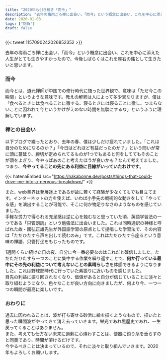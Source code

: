 ```yaml
---
title: "2020年も引き続き「而今」"
description: "去年の梅雨ごろ禅に出会い、「而今」という概念に出会い、これを中心に添えた人生がとても生きやすかったので、今後しばらくはこれを座右の銘として生きたいと思います"
date: 2020-01-03
tags: ["抱負"]
draft: false
---
```


{{< tweet 1157090242026852352 >}}

去年の梅雨ごろ禅に出会い、「而今」という概念に出会い、これを中心に添えた人生がとても生きやすかったので、今後しばらくはこれを座右の銘として生きたいと思います。

### 而今

而今とは、道元禅師が中国での修行時代に悟った世界観で、意味は「ただ今この瞬間」というような意味です。教えの解釈は人によって多少異なりますが、僕は「食べるときには食べることに徹する、寝るときには寝ることに徹し、つまらないことに囚われて今というかけがえのない時間を無駄にするな」というふうに理解しています。



### 禅との出会い

以下ブログで綴ったとおり、去年の春、僕は少しだけ疲れていました。「これは自分のためになるのか？」「今日はどれほど有益だったのか？」という問いが常に頭に蔓延り、締切が定められてるものが1つでもあると何をしててもそのことが頭をよぎり、今やっぱあのこと考えたほうが良いかも？なんて考えてました。つまり、**今やってることの先にある利益に目線がいっていたわけです**。

{{< hatenaEmbed src="https://nakabonne.dev/posts/things-that-could-drive-me-into-a-nervous-breakdown/" >}}

また、web業界は発展途上であるが故に若くて経験が少なくてもでも目立てます。インターネットの力を使えば、いわば小手先の戦術的な動きをして「やってる感」を演出することが可能で、そこに何か物足りなさのようなものを感じていました。  
手軽な労力で得られる充足感は逆に心を蝕むなと思っていた頃、英語学習法の一つである「只管朗読」という勉強法に出会いました。これは同時通訳の神様と呼ばれた故・國弘正雄先生が外国語学習の原点として提唱した学習法で、その内容は「ただひたすら声を出して読むのみ」です。これはただひたすら座るという意味の禅語、只管打坐をもじったものです。  
  
1週間くらい続けた日の夜、自分に今一番必要なのはこれだと確信しました。ただただひたすら一つのことに集中する作業を繰り返すことで、**何か行っている最中にその先の利益について考えないことの素晴らしさ**を体感できるようになりました。これは野球部時代に行っていた素振りに近いものを感じました。  
目先の利益に振り回されなくなり、価値があると自分が信じていることに淡々と取り組むようになり、色々なことが良い方向に向きましたが、何より今、一つ一つの瞬間が最高に楽しいです。



### おわりに

過去に囚われることは、波が打ち寄せる砂浜に絵を描くようなもので、描いたと思った瞬間波がやってきて消え去っていきます。栄光であれ黒歴史であれ、一生戻ってくることはありません。  
また、考えても仕方ない未来に過剰に心煩わすことは、便器に釣り糸を垂らすのと同義であり、時間が溶けるだけです。  
今やるべきことは決まっているので、それに淡々と取り組んでいきます。2020年もよろしくお願いします。
